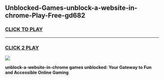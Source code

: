 
## Unblocked-Games-unblock-a-website-in-chrome-Play-Free-gd682
<h3>
<a href="https://premium76.site?title=unblock-a-website-in-chrome&ref=21A">CLICK TO PLAY</a></h3>
<hr>

<h3>
<a href="https://premium76.site?title=unblock-a-website-in-chrome&ref=21A">CLICK 2 PLAY</a>
  
</h3>

<a href="https://premium76.site?title=unblock-a-website-in-chrome&ref=21A"><img src="https://clearcache.store/games.png"></a>


**unblock-a-website-in-chrome games unblocked: Your Gateway to Fun and Accessible Online Gaming**
